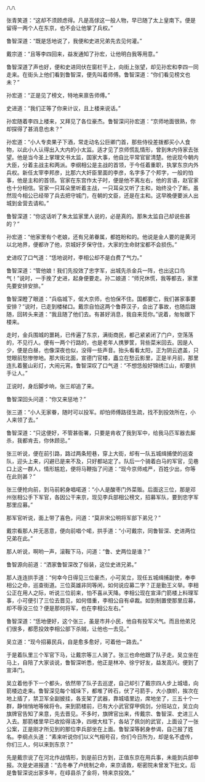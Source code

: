     八八 

   张青笑道：“这却不须顾虑得。凡是高俅这一般人物，早已随了太上皇南下。便是留得一两个人在东京，也不会让他掌了兵权。”

   鲁智深道：“既是恁地说了，我便和史进兄弟先去见何灌。”

   戴宗道：“且等李四回来，益发通知了孙宏，让他明白我等用意。”

   鲁智深道了声也好，便和史进同伏在窗栏干上，向街上张望，却见孙宏和李四一同走来。在街头上他们看到鲁智深，便先叫着师傅。鲁智深道：“你们看见榜文也未？”

   孙宏道：“正是见了榜文，特地来禀告师傅。”

   史进道：“我们正等了你来计议，且上楼来说话。”

   孙宏随着李四上楼来，又拜见了各位豪杰。鲁智深问孙宏道：“京师地面很熟，你却探得了甚消息也未？”

   孙宏道：“小人专卖果子下酒，常走动名公巨卿门首，那些侍役差拨都买小人食物，以此小人认得出入大内的小太监。适才见了京师慌乱情形，曾到朱内侍家去张望。他是当今圣上掌理文书太监，国家大事，他自比平常官宦清楚。他说现今朝内大臣，分着主战主和两派。李纲相公是主战的首领，于今任着重职，执掌东京内外兵权。新任太宰李邦彦，比那六大奸臣里面的李彦，名字多了个邦字，一般的怕事，他是主和的首领。官家在东宫作太子时，便是他不离左右，他的言语，赵官家也十分相信。官家一只耳朵里听着主战，一只耳朵又听了主和，始终没个了断。虽然现今相公已经带了兵去把守城门，在朝的文臣，还是在主和。这早晚便要派人出城到金营去请和。”

   鲁智深道：“你这话听了朱太监家里人说的，必是真的。那朱太监自己却说些甚的？”

   孙宏道：“他家里有个老娘，还有兄弟眷属，都姓盼和的。他说是金人要的是黄河以北地界，便都许了他，京城好歹保守住，大家的生命财宝都不会损伤。”

   史进叹了口气道：“恁地说时，李相公却不是白费了气力。”

   鲁智深道：“管他娘！我们先投效了忠字军，出城先杀金兵一阵，也出这口鸟气！”说时，一手挽了史进，起身便要走。孙二娘道：“师兄休慌，我等都去，家里先要安排安排。”

   鲁智深瞪了眼道：“兵临城下，偌大京师，也怕保不住。国都要亡，我们甚家事要安排？”说时，已走到楼梯口。戴宗自怕这两个鲁莽汉子，会出了事故，也随后跟随，回转头来道：“我且随了他们去。有甚好消息，我自来觅你。”说着，匆匆跟下楼来。

   走时，金兵围城的噩耗，已传遍了东京，满街商民，都己紧紧闭了门户，空荡荡的，不见行人。便有一两个行路的，也是老年人携箩筐，背些菜米回去。因是人少，便是白昼，也像深夜也似，没得一些声音。抬头看看太阳，正为阴云遮盖，只觉眼前愁惨惨地。那大街北面，宣德门官楼，矗立在愁云影里，正是半月前，那里连扎着鳌山彩灯，大闹元宵。鲁智深叹了口气道：“不想恁般好锦绣江山，却要拱手让人。”

   正说时，身后脚步响，张三却追了来。

   鲁智深回头问道：“你又来惩地？”

   张三道：“小人无家眷，随时可以投军。却怕师傅路径生疏，找不到投效所在，小人来领了去。”

   鲁智深道：“只这便好，不管甚衙署，只要是肯收了我到军中，给我马匹军器去厮杀，我都肯去，你休顾忌。”

   张三听说，便在前引路，路过两条短巷，穿上大街，却有一队五城缉捕使的巡查队，迎头上来，闪避已是来不及，只好都站定了。队后一个骑着白马的军官，见巷口上这一群人，情形尴尬，便将马鞭指了问道：“现今京师戒严，百姓少出，你等在此则甚？”

   张三便抢向前，到马前躬身唱喏道：“小人是酸枣门外菜贩。后面这三位，那是邓州张相公手下军官，各因公干来京，现见李兵部相公榜文，招募军队，要到忠字军那里应募。”

   那军官听说，面上带了喜色，问道：“莫非宋公明将军部下弟兄？”

   戴宗看那人并无恶意，便向前唱个喏，拱手道：“小可戴宗，同鲁智深、史进两位兄弟在此。”

   那人听说，啊哟一声，滚鞍下马，问道：“鲁、史两位是谁？”

   鲁智源向前道：“洒家鲁智深改了俗装，这位史进兄弟。”

   那人连连拱手道：“何幸今日得见三位豪杰，小可吴立，现任五城缉捕副使，奉李相公之命，巡查街道。三位英雄非同等闲，如何说应募二字？正是勤王义举。李相公正在用人之际，听说三位前来，怕不喜从天降。李相公现在宣泽门箭楼上料理军事，小可便引了三位去晋见，如何借重，李相公自有卓裁。如到制置使那里应募，却不辱没三位？便是那何将军，也在李相公左右。”

   鲁智深道：“恁地便好，这个张三，虽是市井小民，他自有投军义气。而且他弟兄们很多，都愿投效李相公部下杀贼，让他也一去见。”

   吴立道：“现今招募民兵，自是愈多愈好，可着他一路去。”

   于是着队里三个军官下马，让戴宗等三人骑了。张三也命他跟了队子走。吴立坐在马上，自陪了大家谈说，鲁智深听悉，他正是林冲、徐宁好友，益发高兴。便到了宣泽门。

   吴立着他手下一个都头，依然带了队子去巡逻，自己却引了戴宗四人步上城墙，向箭楼边走来。鲁智深见每个城垛下，都堆了砖石，伏了弓箭手，大小旗帜，挨次在地上插了，禁卫军全副披挂，各支架了武器，靠城墙里边，席地坐了，三五十个一群，静悄悄地等候将令。来到箭楼前，已有大小武官穿甲佩剑，分班站立，吴立向旗牌官告知了来意，先去晋见。不多时，旗牌官出来，传戴宗、鲁智深、史进三人入去。那箭楼里早已收拾得洁净，四根大柱下，各站了佩剑的武官，上面设了一张公案，正是刚才所见到的那位李兵部坐在上面。鲁智深等躬身参谒，自己报了姓名。李纲点头道：“素来听说你们以义气相号召，你们今日所为，却是名不虚传，你们三人，何以来到东京？”

   先是戴宗说了在河北作战情形，到是前日方到，正值东京在用兵事，未能到兵部申报。次是史进报道：“去冬奉了卢统制之命，来京请救，枢密院未曾发下批文。后是鲁智深说出家多年，在崞县杀了金将，特来京投效。”

